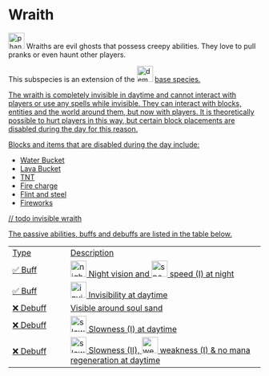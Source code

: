 # Wraith

<img src="item_phantom_membrane.png" alt="phantom_membrane" width="32" style="inline" title="Phantom Membrane"/> Wraiths are evil ghosts that possess creepy abilities. They love to pull pranks or even haunt other players.

<tip>This subspecies is an extension of the <img src="item_fire_charge.png" alt="demon_icon" width="32" style="inline" title="Demon Icon"/> <a href="Demon.md"/> base species.</tip>

<chapter title="Key Ability">

The wraith is completely invisible in daytime and cannot interact with players or use any spells while invisible.
They can interact with blocks, entities and the world around them, but now with players.
It is theoretically possible to hurt players in this way, but certain block placements are disabled during the day for this reason.

Blocks and items that are disabled during the day include:
- Water Bucket
- Lava Bucket
- TNT
- Fire charge
- Flint and steel
- Fireworks

// todo invisible wraith

</chapter>

<chapter title="Passive Abilities">

The passive abilities, buffs and debuffs are listed in the table below.

<table>
    <tr>
        <td width="100">Type</td>
        <td>Description</td>
    </tr>
    <tr>
        <td>✅ Buff</td>
        <td><img src="effect_night_vision.png" alt="night_vision_icon" width="32" style="inline" title="Night vision"/> Night vision and <img src="effect_speed.png" alt="speed_icon" width="32" style="inline" title="Speed"/> speed (I) at night</td>
    </tr>
    <tr>
        <td>✅ Buff</td>
        <td><img src="effect_invisibility.png" alt="invisibility_icon" width="32" style="inline" title="Invisibility"/> Invisibility at daytime</td>
    </tr>
    <tr>
        <td>❌ Debuff</td>
        <td>Visible around soul sand</td>
    </tr>
    <tr>
        <td>❌ Debuff</td>
        <td><img src="effect_slowness.png" alt="slowness_icon" width="32" style="inline" title="Slowness"/> Slowness (I) at daytime</td>
    </tr>
    <tr>
        <td>❌ Debuff</td>
        <td><img src="effect_slowness.png" alt="slowness_icon" width="32" style="inline" title="Slowness"/> Slowness (II), <img src="effect_weakness.png" alt="weakness_icon" width="32" style="inline" title="Weakness"/> weakness (I) & no mana regeneration at daytime</td>
    </tr>
</table>

</chapter>
